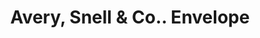 ---
doi: 10.7916/D8P85Q2G
date_other: unknown
date_other_textual: unknown
form: printed ephemera
genre:
- Envelopes
name:
- Avery, Snell & Co.
object_in_context_url: https://biggert.cul.columbia.edu/items/view/ave_biggert_01680
subject_hierarchical_geographic:
- Schenectady, New York, United States
subject_name:
- Avery, Snell & Co.
title: Avery, Snell & Co.. Envelope
sort_title: Avery, Snell & Co.. Envelope
call_number: ave_biggert_01680
coordinates:
- 42.814166666666665,-73.93722222222223
pid: ave_biggert_01680
identifiers: ave_biggert_01680
thumbnail: https://derivativo-2.library.columbia.edu/iiif/2/ldpd:490744/full/!256,256/0/native.jpg
permalink: /biggert/ave_biggert_01680/
layout: iiif-image-page
---